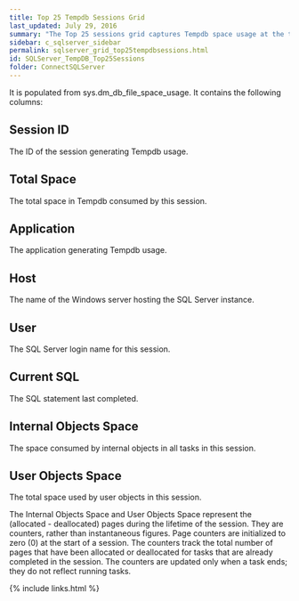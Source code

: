 ```yaml
---
title: Top 25 Tempdb Sessions Grid
last_updated: July 29, 2016
summary: "The Top 25 sessions grid captures Tempdb space usage at the time the last SQL statement for the session completed."
sidebar: c_sqlserver_sidebar
permalink: sqlserver_grid_top25tempdbsessions.html
id: SQLServer_TempDB_Top25Sessions
folder: ConnectSQLServer
---
```




It is populated from sys.dm_db_file_space_usage. It contains the following columns:

## Session ID

The ID of the session generating Tempdb usage.

## Total Space

The total space in Tempdb consumed by this session.

## Application

The application generating Tempdb usage.

## Host

The name of the Windows server hosting the SQL Server instance.

## User

The SQL Server login name for this session.

## Current SQL

The SQL statement last completed.

## Internal Objects Space

The space consumed by internal objects in all tasks in this session.

## User Objects Space

The total space used by user objects in this session.


<note type="note">The <uicontrol>Internal Objects Space</uicontrol> and <uicontrol>User Objects Space</uicontrol> represent the (allocated - deallocated) pages during the lifetime of the session. They are counters, rather than instantaneous figures. Page counters are initialized to zero (0) at the start of a session. The counters track the total number of pages that have been allocated or deallocated for tasks that are already completed in the session. The counters are updated only when a task ends; they do not reflect running tasks.</note>


{% include links.html %}
